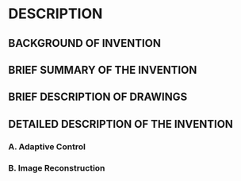 # DESCRIPTION

## BACKGROUND OF INVENTION

## BRIEF SUMMARY OF THE INVENTION

## BRIEF DESCRIPTION OF DRAWINGS

## DETAILED DESCRIPTION OF THE INVENTION

### A. Adaptive Control

### B. Image Reconstruction

